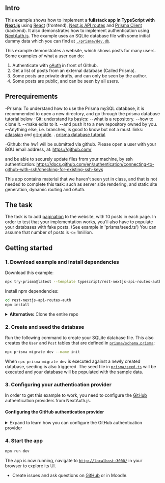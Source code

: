 ## Intro
This example shows how to implement a **fullstack app in TypeScript with [Next.js](https://nextjs.org/)** using [React](https://reactjs.org/) (frontend), [Next.js API routes](https://nextjs.org/docs/api-routes/introduction) and [Prisma Client](https://www.prisma.io/docs/reference/tools-and-interfaces/prisma-client) (backend). It also demonstrates how to implement authentication using [NextAuth.js](https://next-auth.js.org/). The example uses an SQLite database file with some initial dummy data which you can find at [`./prisma/dev.db`](./prisma/dev.db).

This example demonstrates a website, which shows posts for many users. Some examples of what a user can do:
1. Authenticate with [oAuth](https://www.youtube.com/watch?v=KT8ybowdyr0) in front of Github.
2. Get a list of posts from an external database (Called Prisma).
3. Some posts are private drafts, and can only be seen by the author.
4. Some posts are public, and can be seen by all users.



## Prerequirements
-Prisma: To understand how to use the Prisma mySQL database, 
it is recommended to open a new directory, and go through the prisma database tutorial below
-Git: understand its [basics]():
--what is a repository. 
--how to clone it.
--make edits to it.
--and push it to a new repository owned by you.
--Anything else, i.e. branches, is good to know but not a must.
links: [atlassian](https://www.atlassian.com/git/tutorials/setting-up-a-repository) and [git-guide](https://rogerdudler.github.io/git-guide/).
. [prisma database tutorial](https://www.prisma.io/docs/getting-started/quickstart).

-Github: the hw1 will be submitted via github. Please open a user with your BGU email address, at: https://github.com/

and be able to securely update files from your machine, by ssh authentication:
https://docs.github.com/en/authentication/connecting-to-github-with-ssh/checking-for-existing-ssh-keys 

This app contains material that we haven't seen yet in class, and that is not needed to complete this task:
such as server side rendering, and static site generation, dynamic routing and oAuth.

## The task
The task is to add [pagination](https://www.w3schools.com/css/css3_pagination.asp) to the website, with 10 posts in each page.
In order to test that your implementation works, you'll also have to populate your databases with fake posts. (See example in 'prisma/seed.ts')
You can assume that number of posts is <= 1million.

## Getting started

### 1. Download example and install dependencies

Download this example:

```bash
npx try-prisma@latest --template typescript/rest-nextjs-api-routes-auth
```

Install npm dependencies:

```bash
cd rest-nextjs-api-routes-auth
npm install
```

<details><summary><strong>Alternative:</strong> Clone the entire repo</summary>

Clone this repository:

```bash
git clone git@github.com:prisma/prisma-examples.git --depth=1
```

Install npm dependencies:

```bash
cd prisma-examples/typescript/rest-nextjs-api-routes-auth
npm install
```

</details>

### 2. Create and seed the database

Run the following command to create your SQLite database file. This also creates the `User` and `Post` tables that are defined in [`prisma/schema.prisma`](./prisma/schema.prisma):

```bash
npx prisma migrate dev --name init
```

When `npx prisma migrate dev` is executed against a newly created database, seeding is also triggered. The seed file in [`prisma/seed.ts`](./prisma/seed.ts) will be executed and your database will be populated with the sample data.

### 3. Configuring your authentication provider

In order to get this example to work, you need to configure the [GitHub](https://next-auth.js.org/providers/github) authentication providers from NextAuth.js.

#### Configuring the GitHub authentication provider

<details><summary>Expand to learn how you can configure the GitHub authentication provider</summary>

First, log into your [GitHub](https://github.com/) account.

Then, navigate to [**Settings**](https://github.com/settings/profile), then open to [**Developer Settings**](https://github.com/settings/apps), then switch to [**OAuth Apps**](https://github.com/settings/developers).

![Github Developer Settings: OAuth Apps](https://res.cloudinary.com/practicaldev/image/fetch/s--fBiGBXbE--/c_limit%2Cf_auto%2Cfl_progressive%2Cq_auto%2Cw_880/https://i.imgur.com/4eQrMAs.png)

Clicking on the **Register a new application** button will redirect you to a registration form to fill out some information for your app. The **Authorization callback URL** should be the Next.js `/api/auth` route.

For **Homepage URL** use the localhost path on your machine.

An important thing to note here is that the **Authorization callback URL** field only supports a single URL, unlike e.g. Auth0, which allows you to add additional callback URLs separated with a comma. This means if you want to deploy your app later with a production URL, you will need to set up a new GitHub OAuth app.

![Github: Register a new OAuth application](https://res.cloudinary.com/practicaldev/image/fetch/s--v7s0OEs_--/c_limit%2Cf_auto%2Cfl_progressive%2Cq_auto%2Cw_880/https://i.imgur.com/tYtq5fd.png)

Click on the **Register application** button, and then you will be able to find your newly generated **Client ID** and **Client Secret**. Copy and paste this info into the [`.env`](./env) file in the root directory.

The resulting section in the `.env` file might look like this:

```env
# GitHub oAuth
GITHUB_ID=6bafeb321963449bdf51
GITHUB_SECRET=509298c32faa283f28679ad6de6f86b2472e1bff
```

</details>

### 4. Start the app

```bash
npm run dev
```

The app is now running, navigate to [`http://localhost:3000/`](http://localhost:3000/) in your browser to explore its UI.

- Create issues and ask questions on [GitHub](https://github.com/bgu-frontend/hw1-blog/issues) or in Moodle.
